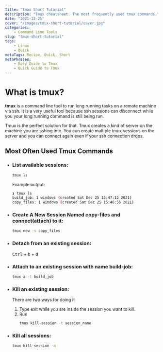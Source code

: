 ```yaml
---
title: "Tmux Short Tutorial"
description: "Tmux cheatsheet. The most frequently used tmux commands."
date: "2021-12-25"
cover: "/images/tmux-short-tutorial/cover.jpg"
categories: 
    - Command Line Tools 
slug: "tmux-short-tutorial"
tags:
    - Linux
    - Quick
metaTags: Recipe, Quick, Short    
metaPhrases:
    - Easy Guide to Tmux
    - Quick Guide to Tmux
---
```


# What is tmux?

**tmux** is a command line tool to run long running tasks on a remote machine via ssh. It is a very useful tool because ssh sessions can disconnect while you your long running command is still being run. 

Tmux is the perfect solution for that. Tmux creates a kind of server on the machine you are sshing into. You can create multiple tmux sessions on the server and you can connect again even if your ssh connection drops. 

## Most Often Used Tmux Commands

- ### List available sessions:
    ``` bash
    tmux ls
    ```

    Example output:
    ``` bash
    ❯ tmux ls
    build_job: 1 windows (created Sat Dec 25 15:47:12 2021)
    copy_files: 1 windows (created Sat Dec 25 15:46:56 2021)
    ```


- ### Create A New Session Named **copy-files** and connect(attach) to it:
    ``` bash
    tmux new -s copy_files
    ```

- ### Detach from an existing session: 
    <kbd>Ctrl</kbd> + <kbd>b</kbd> + <kbd>d</kbd>

- ### Attach to an existing session with name **build-job**:
    ``` bash
    tmux a -t build_job
    ```

- ### Kill an existing session:
    There are two ways for doing it
    1) Type exit while you are inside the session you want to kill.
    2) Run
        ``` bash
        tmux kill-session -t session_name        
        ```
 
 - ### Kill all sessions:
    ``` bash
    tmux kill-session -a
    ```
    
